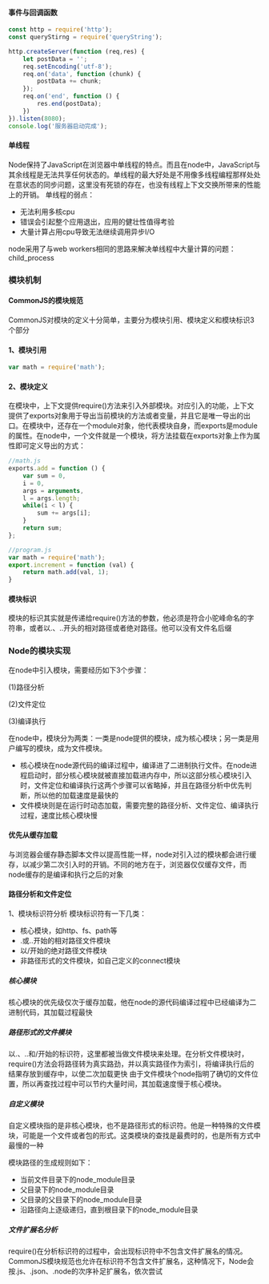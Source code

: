 #### 事件与回调函数
```js
const http = require('http');
const queryStirng = require('queryString');

http.createServer(function (req,res) {
    let postData = '';
    req.setEncoding('utf-8');
    req.on('data', function (chunk) {
        postData += chunk;
    });
    req.on('end', function () {
        res.end(postData);
    })
}).listen(8080);
console.log('服务器启动完成');
```
#### 单线程
Node保持了JavaScript在浏览器中单线程的特点。而且在node中，JavaScript与其余线程是无法共享任何状态的。单线程的最大好处是不用像多线程编程那样处处在意状态的同步问题，这里没有死锁的存在，也没有线程上下文交换所带来的性能上的开销。
单线程的弱点：
* 无法利用多核cpu
* 错误会引起整个应用退出，应用的健壮性值得考验
* 大量计算占用cpu导致无法继续调用异步I/O

node采用了与web workers相同的思路来解决单线程中大量计算的问题：child_process

### 模块机制
#### CommonJS的模块规范
CommonJS对模块的定义十分简单，主要分为模块引用、模块定义和模块标识3个部分
#### 1、模块引用
```js
var math = require('math');
```
#### 2、模块定义
在模块中，上下文提供require()方法来引入外部模块。对应引入的功能，上下文提供了exports对象用于导出当前模块的方法或者变量，并且它是唯一导出的出口。在模块中，还存在一个module对象，他代表模块自身，而exports是module的属性。在node中，一个文件就是一个模块，将方法挂载在exports对象上作为属性即可定义导出的方式：
```js
//math.js
exports.add = function () {
    var sum = 0,
    i = 0,
    args = arguments,
    l = args.length;
    while(i < l) {
        sum += args[i];
    }
    return sum;
};
```
```js
//program.js
var math = require('math');
export.increment = function (val) {
    return math.add(val, 1);
}
```
#### 模块标识
模块的标识其实就是传递给require()方法的参数，他必须是符合小驼峰命名的字符串，或者以.、..开头的相对路径或者绝对路径。他可以没有文件名后缀

### Node的模块实现
在node中引入模块，需要经历如下3个步骤：

(1)路径分析

(2)文件定位

(3)编译执行

在node中，模块分为两类：一类是node提供的模块，成为核心模块；另一类是用户编写的模块，成为文件模块。
* 核心模块在node源代码的编译过程中，编译进了二进制执行文件。在node进程启动时，部分核心模块就被直接加载进内存中，所以这部分核心模块引入时，文件定位和编译执行这两个步骤可以省略掉，并且在路径分析中优先判断，所以他的加载速度是最快的
* 文件模块则是在运行时动态加载，需要完整的路径分析、文件定位、编译执行过程，速度比核心模块慢
#### 优先从缓存加载
与浏览器会缓存静态脚本文件以提高性能一样，node对引入过的模块都会进行缓存，以减少第二次引入时的开销。不同的地方在于，浏览器仅仅缓存文件，而node缓存的是编译和执行之后的对象
#### 路径分析和文件定位
1、模块标识符分析
模块标识符有一下几类：
* 核心模块，如http、fs、path等
* .或..开始的相对路径文件模块
* 以/开始的绝对路径文件模块
* 非路径形式的文件模块，如自己定义的connect模块
##### 核心模块
核心模块的优先级仅次于缓存加载，他在node的源代码编译过程中已经编译为二进制代码，其加载过程最快
##### 路径形式的文件模块
以.、..和/开始的标识符，这里都被当做文件模块来处理。在分析文件模块时，require()方法会将路径转为真实路劲，并以真实路径作为索引，将编译执行后的结果存放到缓存中，以使二次加载更快
由于文件模块个node指明了确切的文件位置，所以再查找过程中可以节约大量时间，其加载速度慢于核心模块。
##### 自定义模块
自定义模块指的是非核心模块，也不是路径形式的标识符。他是一种特殊的文件模块，可能是一个文件或者包的形式。这类模块的查找是最费时的，也是所有方式中最慢的一种

模块路径的生成规则如下：
* 当前文件目录下的node_module目录
* 父目录下的node_module目录
* 父目录的父目录下的node_module目录
* 沿路径向上逐级递归，直到根目录下的node_module目录

#####  文件扩展名分析
require()在分析标识符的过程中，会出现标识符中不包含文件扩展名的情况。CommonJS模块规范也允许在标识符不包含文件扩展名，这种情况下，Node会按.js、.json、.node的次序补足扩展名，依次尝试